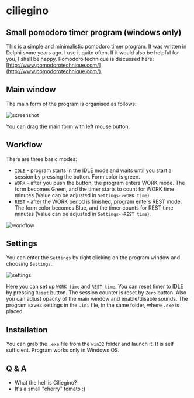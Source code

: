 # ciliegino
Small pomodoro timer program (windows only)
-------------------------------------------

This is a simple and minimalistic pomodoro timer program. 
It was written in Delphi some years ago. I use it quite often. If it would also be helpful for you, I shall be happy.
Pomodoro technique is discussed here: [http://www.pomodorotechnique.com/](http://www.pomodorotechnique.com/).

Main window
-----------

The main form of the program is organised as follows:

![screenshot](https://cloud.githubusercontent.com/assets/3508394/9248602/c4726d2c-41c5-11e5-8737-f38aa0dcdfaa.jpg)

You can drag the main form with left mouse button.

Workflow
--------

There are three basic modes:

* `IDLE` - program starts in the IDLE mode and waits until you start a session by pressing the button. Form color is green.
* `WORK` - after you push the button, the program enters WORK mode. The form becomes Green, and the timer starts to count for WORK time minutes (Value can be adjusted in `Settings->WORK time`).
* `REST` - after the WORK period is finished, program enters REST mode. The form color becomes Blue, and the timer counts for REST time minutes (Value can be adjusted in `Settings->REST time`). 

![workflow](https://cloud.githubusercontent.com/assets/3508394/9248985/8388c01e-41c9-11e5-93ff-7136e1049b63.png)

Settings
--------
You can enter the `Settings` by right clicking on the program window and choosing `Settings`.

![settings](https://cloud.githubusercontent.com/assets/3508394/9249036/d5d423d6-41c9-11e5-9763-324ce72b44b8.jpg)

Here you can set up `WORK time` and `REST time`.
You can reset timer to IDLE by pressing `Reset` button. The session counter is reset by `Zero` button.
Also you can adjust opacity of the main window and enable/disable sounds.
The program saves settings in the `.ini` file, in the same folder, where `.exe` is placed.

Installation
------------
You can grab the `.exe` file from the `win32` folder and launch it. It is self sufficient. Program works only in Windows OS.

Q & A
-----
- What the hell is Ciliegino?
- It's a small "cherry" tomato :)





